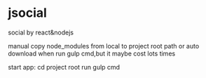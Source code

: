 # jsocial
social by react&amp;nodejs

manual copy node_modules from local to project root path or auto download when run gulp cmd,but it maybe cost lots times

start app:
cd project root
run gulp cmd
